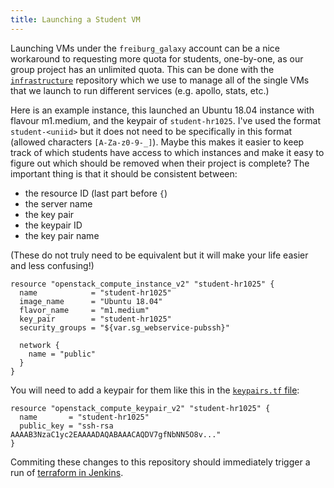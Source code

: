 ```yaml
---
title: Launching a Student VM
---
```


Launching VMs under the `freiburg_galaxy` account can be a nice workaround to requesting more quota for students, one-by-one, as our group project has an unlimited quota. This can be done with the [`infrastructure`](https://github.com/usegalaxy-eu/infrastructure) repository which we use to manage all of the single VMs that we launch to run different services (e.g. apollo, stats, etc.)

Here is an example instance, this launched an Ubuntu 18.04 instance with flavour m1.medium, and the keypair of `student-hr1025`. I've used the format `student-<uniid>` but it does not need to be specifically in this format (allowed characters `[A-Za-z0-9-_]`). Maybe this makes it easier to keep track of which students have access to which instances and make it easy to figure out which should be removed when their project is complete? The important thing is that it should be consistent between:

- the resource ID (last part before `{`)
- the server name
- the key pair
- the keypair ID
- the key pair name

(These do not truly need to be equivalent but it will make your life easier and less confusing!)


```hcl
resource "openstack_compute_instance_v2" "student-hr1025" {
  name            = "student-hr1025"
  image_name      = "Ubuntu 18.04"
  flavor_name     = "m1.medium"
  key_pair        = "student-hr1025"
  security_groups = "${var.sg_webservice-pubssh}"

  network {
    name = "public"
  }
}
```

You will need to add a keypair for them like this in the [`keypairs.tf` file](https://github.com/usegalaxy-eu/infrastructure/blob/master/keypairs.tf):

```hcl
resource "openstack_compute_keypair_v2" "student-hr1025" {
  name       = "student-hr1025"
  public_key = "ssh-rsa AAAAB3NzaC1yc2EAAAADAQABAAACAQDV7gfNbNN5O8v..."
}
```

Commiting these changes to this repository should immediately trigger a run of [terraform in Jenkins](https://build.galaxyproject.eu/job/usegalaxy-eu/job/infrastructure/).
